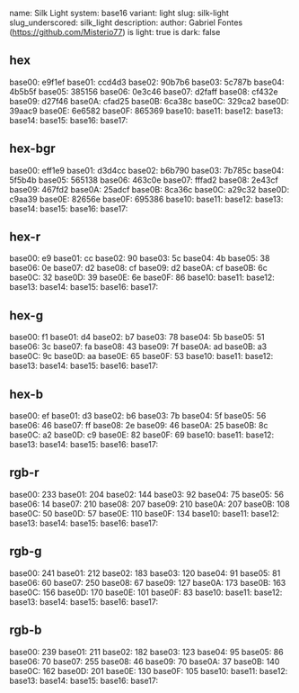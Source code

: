 name: Silk Light
system: base16
variant: light
slug: silk-light
slug_underscored: silk_light
description: 
author: Gabriel Fontes (https://github.com/Misterio77)
is light: true
is dark: false

## hex
base00: e9f1ef base01: ccd4d3 base02: 90b7b6 base03: 5c787b base04: 4b5b5f base05: 385156 base06: 0e3c46 base07: d2faff base08: cf432e base09: d27f46 base0A: cfad25 base0B: 6ca38c base0C: 329ca2 base0D: 39aac9 base0E: 6e6582 base0F: 865369
base10:  base11:  base12:  base13:  base14:  base15:  base16:  base17:  

## hex-bgr
base00: eff1e9 base01: d3d4cc base02: b6b790 base03: 7b785c base04: 5f5b4b base05: 565138 base06: 463c0e base07: fffad2 base08: 2e43cf base09: 467fd2 base0A: 25adcf base0B: 8ca36c base0C: a29c32 base0D: c9aa39 base0E: 82656e base0F: 695386
base10:  base11:  base12:  base13:  base14:  base15:  base16:  base17:  

## hex-r
base00: e9 base01: cc base02: 90 base03: 5c base04: 4b base05: 38 base06: 0e base07: d2 base08: cf base09: d2 base0A: cf base0B: 6c base0C: 32 base0D: 39 base0E: 6e base0F: 86
base10:  base11:  base12:  base13:  base14:  base15:  base16:  base17:  

## hex-g
base00: f1 base01: d4 base02: b7 base03: 78 base04: 5b base05: 51 base06: 3c base07: fa base08: 43 base09: 7f base0A: ad base0B: a3 base0C: 9c base0D: aa base0E: 65 base0F: 53
base10:  base11:  base12:  base13:  base14:  base15:  base16:  base17:  

## hex-b
base00: ef base01: d3 base02: b6 base03: 7b base04: 5f base05: 56 base06: 46 base07: ff base08: 2e base09: 46 base0A: 25 base0B: 8c base0C: a2 base0D: c9 base0E: 82 base0F: 69
base10:  base11:  base12:  base13:  base14:  base15:  base16:  base17:  

## rgb-r
base00: 233 base01: 204 base02: 144 base03: 92 base04: 75 base05: 56 base06: 14 base07: 210 base08: 207 base09: 210 base0A: 207 base0B: 108 base0C: 50 base0D: 57 base0E: 110 base0F: 134
base10:  base11:  base12:  base13:  base14:  base15:  base16:  base17:  

## rgb-g
base00: 241 base01: 212 base02: 183 base03: 120 base04: 91 base05: 81 base06: 60 base07: 250 base08: 67 base09: 127 base0A: 173 base0B: 163 base0C: 156 base0D: 170 base0E: 101 base0F: 83
base10:  base11:  base12:  base13:  base14:  base15:  base16:  base17:  

## rgb-b
base00: 239 base01: 211 base02: 182 base03: 123 base04: 95 base05: 86 base06: 70 base07: 255 base08: 46 base09: 70 base0A: 37 base0B: 140 base0C: 162 base0D: 201 base0E: 130 base0F: 105
base10:  base11:  base12:  base13:  base14:  base15:  base16:  base17: 
